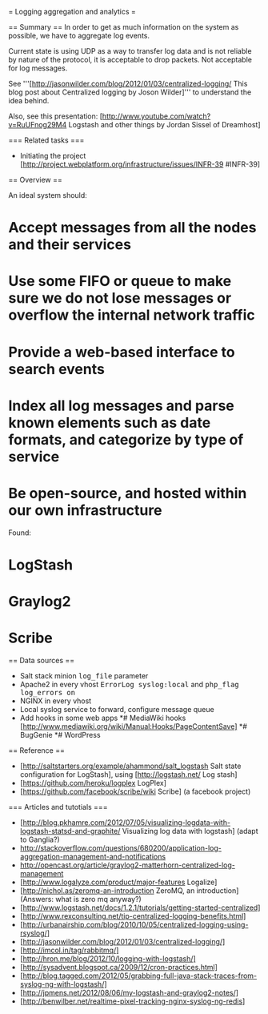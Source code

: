= Logging aggregation and analytics =

== Summary ==
In order to get as much information on the system as possible, we have to aggregate log events. 

Current state is using UDP as a way to transfer log data and is not reliable by nature of the protocol, it is acceptable to drop packets. Not acceptable for log messages.

See '''[http://jasonwilder.com/blog/2012/01/03/centralized-logging/ This blog post about Centralized logging by Joson Wilder]''' to understand the idea behind.

Also, see this presentation: [http://www.youtube.com/watch?v=RuUFnog29M4 Logstash and other things by Jordan Sissel of Dreamhost]

=== Related tasks ===
* Initiating the project [http://project.webplatform.org/infrastructure/issues/INFR-39 #INFR-39]

== Overview ==

An ideal system should:
# Accept messages from all the nodes and their services
# Use some FIFO or queue to make sure we do not lose messages or overflow the internal network traffic
# Provide a web-based interface to search events
# Index all log messages and parse known elements such as date formats, and categorize by type of service
# Be open-source, and hosted within our own infrastructure

Found:
# LogStash
# Graylog2
# Scribe

== Data sources ==
* Salt stack minion <tt>log_file</tt> parameter
* Apache2 in every vhost <tt>ErrorLog syslog:local</tt> and <tt>php_flag log_errors on</tt>
* NGINX in every vhost
* Local syslog service to forward, configure message queue
* Add hooks in some web apps
*# MediaWiki hooks [http://www.mediawiki.org/wiki/Manual:Hooks/PageContentSave]
*# BugGenie
*# WordPress

== Reference ==

* [http://saltstarters.org/example/ahammond/salt_logstash Salt state configuration for LogStash], using [http://logstash.net/ Log stash]
* [https://github.com/heroku/logplex LogPlex]
* [https://github.com/facebook/scribe/wiki Scribe] (a facebook project)

=== Articles and tutotials ===
* [http://blog.pkhamre.com/2012/07/05/visualizing-logdata-with-logstash-statsd-and-graphite/ Visualizing log data with logstash] (adapt to Ganglia?)
* http://stackoverflow.com/questions/680200/application-log-aggregation-management-and-notifications
* http://opencast.org/article/graylog2-matterhorn-centralized-log-management
* [http://www.logalyze.com/product/major-features Logalize]
* [http://nichol.as/zeromq-an-introduction ZeroMQ, an introduction] (Answers: what is zero mq anyway?)
* [http://www.logstash.net/docs/1.2.1/tutorials/getting-started-centralized]
* [http://www.rexconsulting.net/tip-centralized-logging-benefits.html]
* [http://urbanairship.com/blog/2010/10/05/centralized-logging-using-rsyslog/]
* [http://jasonwilder.com/blog/2012/01/03/centralized-logging/]
* [http://imcol.in/tag/rabbitmq/]
* [http://hron.me/blog/2012/10/logging-with-logstash/]
* [http://sysadvent.blogspot.ca/2009/12/cron-practices.html]
* [http://blog.tagged.com/2012/05/grabbing-full-java-stack-traces-from-syslog-ng-with-logstash/]
* [http://jpmens.net/2012/08/06/my-logstash-and-graylog2-notes/]
* [http://benwilber.net/realtime-pixel-tracking-nginx-syslog-ng-redis]